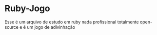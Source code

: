 # Ruby-Jogo
Esse é um arquivo de estudo em ruby nada profissional totalmente open-source e é um jogo de adivinhação
